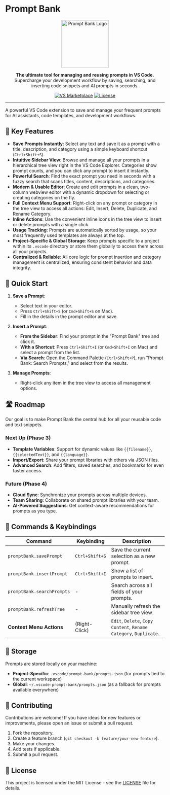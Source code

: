 # Prompt Bank

<p align="center">
  <img src="https://github.com/ShaulAb/prompt-bank/master/assets/logo.png" alt="Prompt Bank Logo" width="150">
</p>

<p align="center">
  <strong>The ultimate tool for managing and reusing prompts in VS Code.</strong>
  <br />
  Supercharge your development workflow by saving, searching, and inserting code snippets and AI prompts in seconds.
</p>

<p align="center">
  <a href="https://marketplace.visualstudio.com/items?itemName=ShaulAb.prompt-bank"><img src="https://img.shields.io/visual-studio-marketplace/v/ShaulAb.prompt-bank?style=for-the-badge&label=VS%20Marketplace&color=blue" alt="VS Marketplace"></a>
  <a href="https://github.com/ShaulAb/prompt-bank/blob/master/LICENSE"><img src="https://img.shields.io/github/license/ShaulAb/prompt-bank?style=for-the-badge&color=green" alt="License"></a>
</p>

---

A powerful VS Code extension to save and manage your frequent prompts for AI assistants, code templates, and development workflows.

<!-- Optional: Add a GIF demo here -->
<!-- <p align="center">
  <img src="link-to-your-demo.gif" alt="Prompt Bank Demo">
</p> -->

## 🚀 Key Features

- **Save Prompts Instantly**: Select any text and save it as a prompt with a title, description, and category using a simple keyboard shortcut (`Ctrl+Shift+S`).
- **Intuitive Sidebar View**: Browse and manage all your prompts in a hierarchical tree view right in the VS Code Explorer. Categories show prompt counts, and you can click any prompt to insert it instantly.
- **Powerful Search**: Find the exact prompt you need in seconds with a fuzzy search that scans titles, content, descriptions, and categories.
- **Modern & Usable Editor**: Create and edit prompts in a clean, two-column webview editor with a dynamic dropdown for selecting or creating categories on the fly.
- **Full Context Menu Support**: Right-click on any prompt or category in the tree view to access all actions: Edit, Insert, Delete, Duplicate, and Rename Category.
- **Inline Actions**: Use the convenient inline icons in the tree view to insert or delete prompts with a single click.
- **Usage Tracking**: Prompts are automatically sorted by usage, so your most frequently used templates are always at the top.
- **Project-Specific & Global Storage**: Keep prompts specific to a project within its `.vscode` directory or store them globally to access them across all your projects.
- **Centralized & Reliable**: All core logic for prompt insertion and category management is centralized, ensuring consistent behavior and data integrity.

## 🎯 Quick Start

1.  **Save a Prompt**:
    - Select text in your editor.
    - Press `Ctrl+Shift+S` (or `Cmd+Shift+S` on Mac).
    - Fill in the details in the prompt editor and save.

2.  **Insert a Prompt**:
    - **From the Sidebar**: Find your prompt in the "Prompt Bank" tree and click it.
    - **With a Shortcut**: Press `Ctrl+Shift+I` (or `Cmd+Shift+I` on Mac) and select a prompt from the list.
    - **Via Search**: Open the Command Palette (`Ctrl+Shift+P`), run "Prompt Bank: Search Prompts," and select from the results.

3.  **Manage Prompts**:
    - Right-click any item in the tree view to access all management options.

## 🛣️ Roadmap

Our goal is to make Prompt Bank the central hub for all your reusable code and text snippets.

### Next Up (Phase 3)
- **Template Variables**: Support for dynamic values like `{{filename}}`, `{{selectedText}}`, and `{{language}}`.
- **Import/Export**: Share your prompt libraries with others via JSON files.
- **Advanced Search**: Add filters, saved searches, and bookmarks for even faster access.

### Future (Phase 4)
- **Cloud Sync**: Synchronize your prompts across multiple devices.
- **Team Sharing**: Collaborate on shared prompt libraries with your team.
- **AI-Powered Suggestions**: Get context-aware recommendations for prompts as you type.

## 🔧 Commands & Keybindings

| Command | Keybinding | Description |
|---|---|---|
| `promptBank.savePrompt` | `Ctrl+Shift+S` | Save the current selection as a new prompt. |
| `promptBank.insertPrompt` | `Ctrl+Shift+I` | Show a list of prompts to insert. |
| `promptBank.searchPrompts`| - | Search across all fields of your prompts. |
| `promptBank.refreshTree` | - | Manually refresh the sidebar tree view. |
| **Context Menu Actions** | (Right-Click) | `Edit`, `Delete`, `Copy Content`, `Rename Category`, `Duplicate`. |

## 📁 Storage

Prompts are stored locally on your machine:
- **Project-Specific**: `.vscode/prompt-bank/prompts.json` (for prompts tied to the current workspace)
- **Global**: `~/.vscode-prompt-bank/prompts.json` (as a fallback for prompts available everywhere)

## 🤝 Contributing

Contributions are welcome! If you have ideas for new features or improvements, please open an issue or submit a pull request.

1.  Fork the repository.
2.  Create a feature branch (`git checkout -b feature/your-new-feature`).
3.  Make your changes.
4.  Add tests if applicable.
5.  Submit a pull request.

## 📄 License

This project is licensed under the MIT License - see the [LICENSE](LICENSE) file for details. 